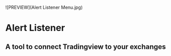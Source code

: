 ![PREVIEW](Alert Listener Menu.jpg)
# Alert Listener
## A tool to connect Tradingview to your exchanges

